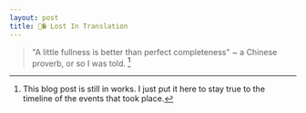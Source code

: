 ```yaml
---
layout: post
title: 🍜� Lost In Translation
---
```


> "A little fullness is better than perfect completeness" ~ a Chinese proverb, or so I was told. [^1]

[^1]: This blog post is still in works. I just put it here to stay true to the timeline of the events that took place.
